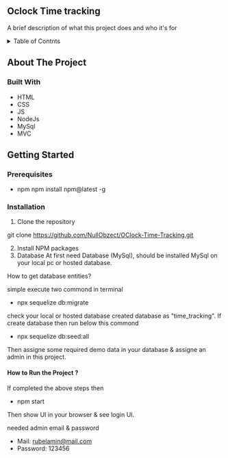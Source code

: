 
## Oclock Time tracking

A brief description of what this project does and who it's for
<details>
 <summary>  Table of Contnts</summary>
 
##### 1. About the project 
- Built With
##### 2. Getting Started
- Prerequisites
- Installation
##### 3. Usage
##### 4. Roadmap
##### 5. Contributing
##### 6. Contact
</details>
 
 
## About The Project

### Built With

- HTML
- CSS
- JS
- NodeJs
- MySql
- MVC


## Getting Started

### Prerequisites
- npm 
npm install npm@latest -g 

### Installation

1. Clone the repository


git clone https://github.com/NullObzect/OClock-Time-Tracking.git

2. Install NPM packages
3. Database
At first need Database (MySql), should be installed MySql on your local pc or hosted database.



How to get database entities?

simple execute two commond in terminal

- npx sequelize db:migrate

check your local or hosted database created database as "time_tracking". If create database
then run below this commond

- npx sequelize db:seed:all 

Then assigne some required  demo data in  your database
& assigne an admin in this project.

#### How to Run the Project ?

If completed the above  steps  then 

- npm start 

Then show UI in your browser & see login UI.

needed admin email & password

- Mail: rubelamin@mail.com
- Password: 123456



